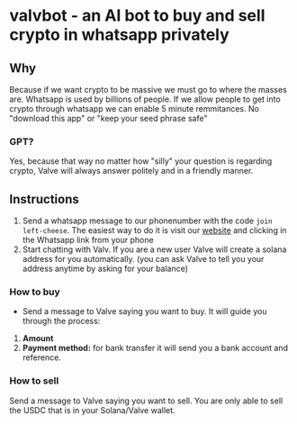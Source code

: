 # valvbot - an AI bot to buy and sell crypto in whatsapp privately

## Why
Because if we want crypto to be massive we must go to where the masses are. Whatsapp is used by billions of people.
If we allow people to get into crypto through whatsapp we can enable 5 minute remmitances. No "download this app" or "keep your seed phrase safe"

### GPT?
Yes, because that way no matter how "silly" your question is regarding crypto, Valve will always answer politely and in a friendly manner.

## Instructions
1. Send a whatsapp message to our phonenumber with the code `join left-cheese`. The easiest way to do it is visit our [website](https://valv.bubbleapps.io/version-test) and clicking in the Whatsapp link from your phone 
2. Start chatting with Valv. If you are a new user Valve will create a solana address for you automatically. (you can ask Valve to tell you your address anytime by asking for your balance)

### How to buy
- Send a message to Valve saying you want to buy. It will guide you through the process:
1) **Amount**
2) **Payment method:** for bank transfer it will send you a bank account and reference.

### How to sell
Send a message to Valve saying you want to sell. You are only able to sell the USDC that is in your Solana/Valve wallet.
